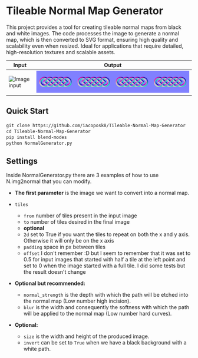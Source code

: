 # Tileable Normal Map Generator

This project provides a tool for creating tileable normal maps from black and white images. The code processes the image to generate a normal map, which is then converted to SVG format, ensuring high quality and scalability even when resized. Ideal for applications that require detailed, high-resolution textures and scalable assets.

| Input | Output |
| -- | -- |
| ![Image input](img/single.png) | ![Normal map output](img/Normal_single.png) |


## Quick Start

```
git clone https://github.com/iacoposk8/Tileable-Normal-Map-Generator
cd Tileable-Normal-Map-Generator
pip install blend-modes
python NormalGenerator.py
```

## Settings

Inside NormalGenerator.py there are 3 examples of how to use N.img2normal that you can modify.

- **The first parameter** is the image we want to convert into a normal map.
- `tiles`
  - `from` number of tiles present in the input image
  - `to` number of tiles desired in the final image
  - **optional**
  - `2d` set to True if you want the tiles to repeat on both the x and y axis. Otherwise it will only be on the x axis
  - `padding` space in px between tiles
  - `offset` I don't remember :D but I seem to remember that it was set to 0.5 for input images that started with half a tile at the left point and set to 0 when the image started with a full tile. I did some tests but the result doesn't change

- **Optional but recommended:**
  - `normal_strength` is the depth with which the path will be etched into the normal map (Low number high incision).
  - `blur` is the width and consequently the softness with which the path will be applied to the normal map (Low number hard curves).

- **Optional:**
  - `size` is the width and height of the produced image.
  - `invert` can be set to `True` when we have a black background with a white path.
